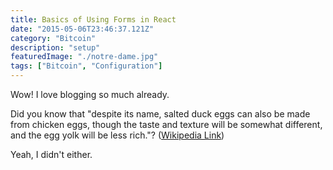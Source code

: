 ```yaml
---
title: Basics of Using Forms in React
date: "2015-05-06T23:46:37.121Z"
category: "Bitcoin"
description: "setup"
featuredImage: "./notre-dame.jpg"
tags: ["Bitcoin", "Configuration"]
---
```


Wow! I love blogging so much already.

Did you know that "despite its name, salted duck eggs can also be made from
chicken eggs, though the taste and texture will be somewhat different, and the
egg yolk will be less rich."?
([Wikipedia Link](http://en.wikipedia.org/wiki/Salted_duck_egg))

Yeah, I didn't either.
